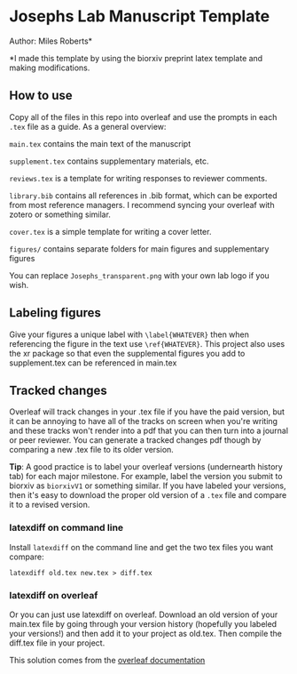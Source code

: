 # Josephs Lab Manuscript Template

Author: Miles Roberts*

*I made this template by using the biorxiv preprint latex template and making modifications.

## How to use

Copy all of the files in this repo into overleaf and use the prompts in each `.tex` file as a guide. As a general overview:

`main.tex` contains the main text of the manuscript

`supplement.tex` contains supplementary materials, etc.

`reviews.tex` is a template for writing responses to reviewer comments.

`library.bib` contains all references in .bib format, which can be exported from most reference managers. I recommend syncing your overleaf with zotero or something similar.

`cover.tex` is a simple template for writing a cover letter.

`figures/` contains separate folders for main figures and supplementary figures

You can replace `Josephs_transparent.png` with your own lab logo if you wish.

## Labeling figures

Give your figures a unique label with `\label{WHATEVER}` then when referencing the figure in the text use `\ref{WHATEVER}`. This project also uses the xr package so that even the supplemental figures you add to supplement.tex can be referenced in main.tex

## Tracked changes

Overleaf will track changes in your .tex file if you have the paid version, but it can be annoying to have all of the tracks on screen when you're writing and these tracks won't render into a pdf that you can then turn into a journal or peer reviewer. You can generate a tracked changes pdf though by comparing a new .tex file to its older version.

**Tip**: A good practice is to label your overleaf versions (undernearth history tab) for each major milestone. For example, label the version you submit to biorxiv as `biorxivV1` or something similar. If you have labeled your versions, then it's easy to download the proper old version of a `.tex` file and compare it to a revised version.

### latexdiff on command line

Install `latexdiff` on the command line and get the two tex files you want compare:

`latexdiff old.tex new.tex > diff.tex`

### latexdiff on overleaf

Or you can just use latexdiff on overleaf. Download an old version of your main.tex file by going through your version history (hopefully you labeled your versions!) and then add it to your project as old.tex. Then compile the diff.tex file in your project.

This solution comes from the [overleaf documentation](https://www.overleaf.com/learn/latex/Articles/How_to_use_latexdiff_on_Overleaf)